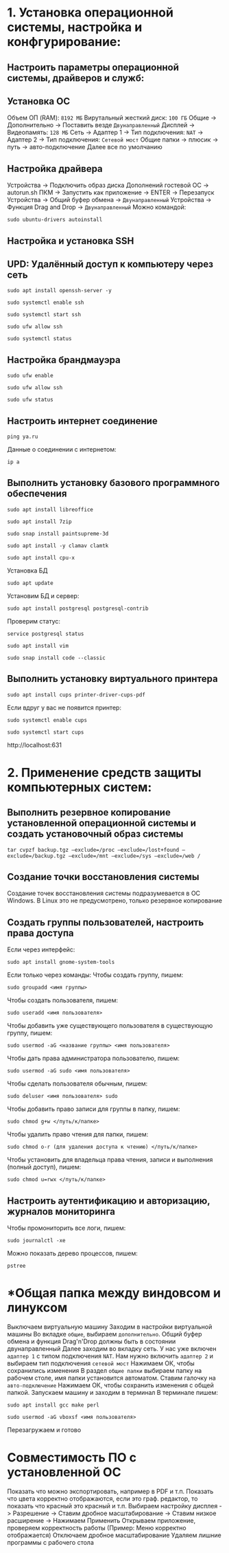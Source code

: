 # 1. Установка операционной системы, настройка и конфгурирование:
## Настроить параметры операционной системы, драйверов и служб:
## Установка ОС
Объем ОП (RAM): `8192 МБ`
Вирутальный жесткий диск: `100 ГБ`
Общие -> Дополнительно -> Поставить везде `Двунаправленный`
Дисплей -> Видеопамять: `128 МБ`
Сеть -> Адаптер 1 -> Тип подключения: `NAT` -> Адаптер 2 -> Тип подключения: `Сетевой мост`
Общие папки -> плюсик -> путь -> авто-подключение
Далее все по умолчанию
## Настройка драйвера
Устройства -> Подключить образ диска Дополнений гостевой ОС -> autorun.sh ПКМ -> Запустить как приложение -> ENTER -> Перезапуск
Устройства -> Общий буфер обмена -> `Двунаправленный`
Устройства -> Функция Drag and Drop -> `Двунаправленный`
Можно командой:
```
sudo ubuntu-drivers autoinstall
```
## Настройка и установка SSH
## UPD: Удалённый доступ к компьютеру через сеть
```
sudo apt install openssh-server -y
```
```
sudo systemctl enable ssh
```
```
sudo systemctl start ssh
```
```
sudo ufw allow ssh
```
```
sudo systemctl status
```
## Настройка брандмауэра
```
sudo ufw enable
```
```
sudo ufw allow ssh
```
```
sudo ufw status
```
## Настроить интернет соединение
```
ping ya.ru
```
Данные о соединении с интернетом:
```
ip a
```
## Выполнить установку базового программного обеспечения
```
sudo apt install libreoffice
```
```
sudo apt install 7zip
```
```
sudo snap install paintsupreme-3d
```
```
sudo apt install -y clamav clamtk
```
```
sudo apt install cpu-x
```
Установка БД
```
sudo apt update
```
Установим БД и сервер:
```
sudo apt install postgresql postgresql-contrib
```
Проверим статус:
```
service postgresql status
```
```
sudo apt install vim
```
```
sudo snap install code --classic
```
## Выполнить установку виртуального принтера
```
sudo apt install cups printer-driver-cups-pdf
```
Если вдруг у вас не появится принтер:
```
sudo systemctl enable cups
```
```
sudo systemctl start cups
```
http://localhost:631
# 2. Применение средств защиты компьютерных систем:
## Выполнить резервное копирование установленной операционной системы и создать установочный образ системы
```
tar cvpzf backup.tgz –exclude=/proc –exclude=/lost+found –exclude=/backup.tgz –exclude=/mnt –exclude=/sys –exclude=/web /
```
## Создание точки восстановления системы
Создание точек восстановления системы подразумевается в ОС Windows. В Linux это не предусмотрено, только резервное копирование
## Создать группы пользователей, настроить права доступа
Если через интерфейс:
```
sudo apt install gnome-system-tools
```
Если только через команды:
Чтобы создать группу, пишем:
```
sudo groupadd <имя группы>
```
Чтобы создать пользователя, пишем:
```
sudo useradd <имя пользователя>
```
Чтобы добавить уже существующего пользователя в существующую группу, пишем:
```
sudo usermod -aG <название группы> <имя пользователя>
```
Чтобы дать права администратора пользователю, пишем:
```
sudo usermod -aG sudo <имя пользователя>
```
Чтобы сделать пользователя обычным, пишем:
```
sudo deluser <имя пользователя> sudo
```
Чтобы добавить право записи для группы в папку, пишем:
```
sudo chmod g+w </путь/к/папке>
```
Чтобы удалить право чтения для папки, пишем:
```
sudo chmod o-r (для удаления доступа к чтению) </путь/к/папке>
```
Чтобы установить для владельца права чтения, записи и выполнения (полный доступ), пишем:
```
sudo chmod u=rwx </путь/к/папке>
```
## Настроить аутентификацию и авторизацию, журналов мониторинга
Чтобы промониторить все логи, пишем:
```
sudo journalctl -xe
```
Можно показать дерево процессов, пишем:
```
pstree
```
# *Общая папка между виндовсом и линуксом
Выключаем виртуальную машину
Заходим в настройки виртуальной машины
Во вкладке `общие`, выбираем `дополнительно`. Общий буфер обмена и функция Drag'n'Drop должны быть в состоянии двунаправленный
Далее заходим во вкладку сеть. У нас уже включен `адаптер 1` с типом подключения `NAT`. Нам нужно включить `адаптер 2` и выбираем тип подключения `сетевой мост`
Нажимаем ОК, чтобы сохранились изменения
B раздел `общие папки`
выбираем папку на рабочем столе, имя папки установится автоматом. Ставим галочку на `авто-подключение`
Нажимаем ОК, чтобы сохранить изменения с общей папкой. Запускаем машину и заходим в терминал
В терминале пишем:
```
sudo apt install gcc make perl
```
```
sudo usermod -aG vboxsf <имя пользователя>
```
Перезагружаем и готово
# Совместимость ПО с установленной ОС
Показать что можно экспортировать, например в PDF и т.п.
Показать что цвета корректно отображаются, если это граф. редактор, то показать что красный это красный и т.п.
Выбираем настройку дисплея -> Разрешение -> Ставим дробное масштабирование -> Ставим низкое расширение -> Нажимаем Применить
Открываем приложение, проверяем корректность работы (Пример: Меню корректно отображается)
Отключаем дробное масштабирование
Удаляем лишние программы с рабочего стола
